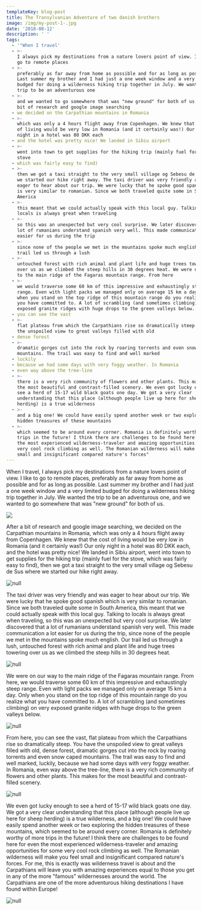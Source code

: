 ```yaml
---
templateKey: blog-post
title: The Transylvanian Adventure of two danish brothers
image: /img/my-post-1-.jpg
date: '2018-08-12'
description: ' '
tags:
  - '"When I travel'
  - >-
    I always pick my destinations from a nature lovers point of view. I like to
    go to remote places
  - >-
    preferably as far away from home as possible and for as long as possible.
    Last summer my brother and I had just a one week window and a very limited
    budged for doing a wilderness hiking trip together in July. We wanted the
    trip to be an adventurous one
  - >-
    and we wanted to go somewhere that was "new ground" for both of us. After a
    bit of research and google image searching
  - we decided on the Carpathian mountains in Romania
  - >-
    which was only a 4 hours flight away from Copenhagen. We knew that the cost
    of living would be very low in Romania (and it certainly was!) Our only
    night in a hotel was 80 DKK each
  - and the hotel was pretty nice! We landed in Sibiu airport
  - >-
    went into town to get supplies for the hiking trip (mainly fuel for the
    stove
  - which was fairly easy to find)
  - >-
    then we got a taxi straight to the very small village og Sebesu de Sus where
    we started our hike right away. The taxi driver was very friendly and was
    eager to hear about our trip. We were lucky that he spoke good spanish which
    is very similar to romanian. Since we both traveled quite some in South
    America
  - >-
    this meant that we could actually speak with this local guy. Talking to
    locals is always great when traveling
  - >-
    so this was an unexpected but very cool surprise. We later discovered that a
    lot of rumanians understand spanish very well. This made communication a lot
    easier for us during the trip
  - >-
    since none of the people we met in the mountains spoke much english. Our
    trail led us through a lush
  - >-
    untouched forest with rich animal and plant life and huge trees towering
    over us as we climbed the steep hills in 30 degrees heat. We were on our way
    to the main ridge of the Fagaras mountain range. From here
  - >-
    we would traverse some 60 km of this impressive and exhaustingly steep
    range. Even with light packs we managed only on average 15 km a day. Only
    when you stand on the top ridge of this mountain range do you realize what
    you have committed to. A lot of scrambling (and sometimes climbing) on very
    exposed granite ridges with huge drops to the green valleys below. From here
  - you can see the vast
  - >-
    flat plateau from which the Carpathians rise so dramatically steep. You have
    the unspoiled view to great valleys filled with old
  - dense forest
  - >-
    dramatic gorges cut into the rock by roaring torrents and even snow caped
    mountains. The trail was easy to find and well marked
  - luckily
  - because we had some days with very foggy weather. In Romania
  - even way above the tree-line
  - >-
    there is a very rich community of flowers and other plants. This makes for
    the most beautiful and contrast-filled scenery. We even got lucky enough to
    see a herd of 15-17 wild black goats one day. We got a very clear
    understanding that this place (although people live up here for sheep
    herding) is a true wilderness
  - >-
    and a big one! We could have easily spend another week or two exploring the
    hidden treasures of these mountains
  - >-
    which seemed to be around every corner. Romania is definitely worthy of more
    trips in the future! I think there are challenges to be found here for even
    the most experienced wilderness-traveler and amazing opportunities for some
    very cool rock climbing as well. The Romanian wilderness will make you feel
    small and insignificant compared nature's forces"
---
```

When I travel, I always pick my destinations from a nature lovers point of view. I like to go to remote places, preferably as far away from home as possible and for as long as possible. Last summer my brother and I had just a one week window and a very limited budged for doing a wilderness hiking trip together in July. We wanted the trip to be an adventurous one, and we wanted to go somewhere that was "new ground" for both of us. 

![](/img/img_6874.jpg)

After a bit of research and google image searching, we decided on the Carpathian mountains in Romania, which was only a 4 hours flight away from Copenhagen. We knew that the cost of living would be very low in Romania (and it certainly was!) Our only night in a hotel was 80 DKK each, and the hotel was pretty nice! We landed in Sibiu airport, went into town to get supplies for the hiking trip (mainly fuel for the stove, which was fairly easy to find), then we got a taxi straight to the very small village og Sebesu de Sus where we started our hike right away. 

![null](/img/img_6496.jpg)

The taxi driver was very friendly and was eager to hear about our trip. We were lucky that he spoke good spanish which is very similar to romanian. Since we both traveled quite some in South America, this meant that we could actually speak with this local guy. Talking to locals is always great when traveling, so this was an unexpected but very cool surprise. We later discovered that a lot of rumanians understand spanish very well. This made communication a lot easier for us during the trip, since none of the people we met in the mountains spoke much english. Our trail led us through a lush, untouched forest with rich animal and plant life and huge trees towering over us as we climbed the steep hills in 30 degrees heat. 

![null](/img/img_6352.jpg)

We were on our way to the main ridge of the Fagaras mountain range. From here, we would traverse some 60 km of this impressive and exhaustingly steep range. Even with light packs we managed only on average 15 km a day. Only when you stand on the top ridge of this mountain range do you realize what you have committed to. A lot of scrambling (and sometimes climbing) on very exposed granite ridges with huge drops to the green valleys below. 

![null](/img/img_6636.jpg)

From here, you can see the vast, flat plateau from which the Carpathians rise so dramatically steep. You have the unspoiled view to great valleys filled with old, dense forest, dramatic gorges cut into the rock by roaring torrents and even snow caped mountains. The trail was easy to find and well marked, luckily, because we had some days with very foggy weather. In Romania, even way above the tree-line, there is a very rich community of flowers and other plants. This makes for the most beautiful and contrast-filled scenery.

![null](/img/img_6507.jpg)

We even got lucky enough to see a herd of 15-17 wild black goats one day. We got a very clear understanding that this place (although people live up here for sheep herding) is a true wilderness, and a big one! We could have easily spend another week or two exploring the hidden treasures of these mountains, which seemed to be around every corner. Romania is definitely worthy of more trips in the future! I think there are challenges to be found here for even the most experienced wilderness-traveler and amazing opportunities for some very cool rock climbing as well. The Romanian wilderness will make you feel small and insignificant compared nature's forces. For me, this is exactly was wilderness travel is about and the Carpathians will leave you with amazing experiences equal to those you get in any of the more "famous" wildernesses around the world. The Carpathians are one of the more adventurous hiking destinations I have found within Europe!

![null](/img/img_6550-1-.jpg)
